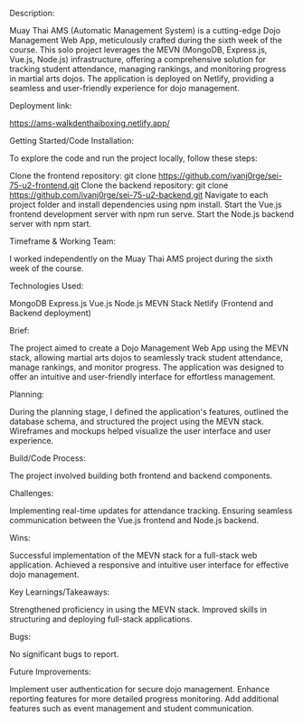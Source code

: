 
Description:

Muay Thai AMS (Automatic Management System) is a cutting-edge Dojo Management Web App, meticulously crafted during the sixth week of the course. This solo project leverages the MEVN (MongoDB, Express.js, Vue.js, Node.js) infrastructure, offering a comprehensive solution for tracking student attendance, managing rankings, and monitoring progress in martial arts dojos. The application is deployed on Netlify, providing a seamless and user-friendly experience for dojo management.

Deployment link:

https://ams-walkdenthaiboxing.netlify.app/

Getting Started/Code Installation:

To explore the code and run the project locally, follow these steps:

Clone the frontend repository: git clone https://github.com/ivanj0rge/sei-75-u2-frontend.git
Clone the backend repository: git clone https://github.com/ivanj0rge/sei-75-u2-backend.git
Navigate to each project folder and install dependencies using npm install.
Start the Vue.js frontend development server with npm run serve.
Start the Node.js backend server with npm start.

Timeframe & Working Team:

I worked independently on the Muay Thai AMS project during the sixth week of the course.

Technologies Used:

MongoDB
Express.js
Vue.js
Node.js
MEVN Stack
Netlify (Frontend and Backend deployment)

Brief:

The project aimed to create a Dojo Management Web App using the MEVN stack, allowing martial arts dojos to seamlessly track student attendance, manage rankings, and monitor progress. The application was designed to offer an intuitive and user-friendly interface for effortless management.

Planning:

During the planning stage, I defined the application's features, outlined the database schema, and structured the project using the MEVN stack. Wireframes and mockups helped visualize the user interface and user experience.

Build/Code Process:

The project involved building both frontend and backend components.

Challenges:

Implementing real-time updates for attendance tracking.
Ensuring seamless communication between the Vue.js frontend and Node.js backend.

Wins:

Successful implementation of the MEVN stack for a full-stack web application.
Achieved a responsive and intuitive user interface for effective dojo management.

Key Learnings/Takeaways:

Strengthened proficiency in using the MEVN stack.
Improved skills in structuring and deploying full-stack applications.

Bugs:

No significant bugs to report.

Future Improvements:

Implement user authentication for secure dojo management.
Enhance reporting features for more detailed progress monitoring.
Add additional features such as event management and student communication.
